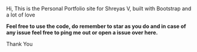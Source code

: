 Hi, This is the Personal Portfolio site for Shreyas V, built with Bootstrap and a lot of love

**Feel free to use the code, do remember to star as you do and in case of any issue feel free to ping me out or open a issue over here.**

Thank You
